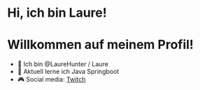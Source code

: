# Hi, ich bin Laure!
# Willkommen auf meinem Profil!

- 👋 Ich bin @LaureHunter / Laure
- 🌱 Aktuell lerne ich Java Springboot
- 🎮 Social media: [Twitch](twitch.tv/laurahunter)

<!---
LaureHunter/LaureHunter is a ✨ special ✨ repository because its `README.md` (this file) appears on your GitHub profile.
You can click the Preview link to take a look at your changes.
--->
